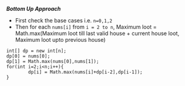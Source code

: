 ***Bottom Up Approach***

- First check the base cases i.e. ```n=0,1,2```
- Then for each ```nums[i]``` from ```i = 2 to n```, Maximum loot = Math.max(Maximum loot till last valid house + current house loot, Maximum loot upto previous house)

```
int[] dp = new int[n];
dp[0] = nums[0];
dp[1] = Math.max(nums[0],nums[1]);
for(int i=2;i<n;i++){
		dp[i] = Math.max(nums[i]+dp[i-2],dp[i-1]);
}
```
